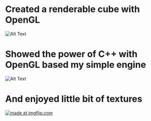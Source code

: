 # Created a renderable cube with OpenGL

![Alt Text](https://media.giphy.com/media/KDETd06f6dnLuKrmQj/giphy.gif)

# Showed the power of C++ with OpenGL based my simple engine

![Alt Text](https://media.giphy.com/media/S8kS9TLGUw2T6Ghr1L/giphy.gif)

# And enjoyed little bit of textures

<a href="https://imgflip.com/gif/3486yl"><img src="https://i.imgflip.com/3486yl.gif" title="made at imgflip.com"/></a>

